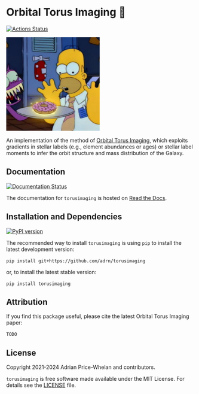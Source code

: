 # Orbital Torus Imaging 🍩

[![Actions Status][actions-badge]][actions-link]

<img src="https://github.com/adrn/TorusImaging/blob/main/docs/_static/torus.jpg?raw=true" width=250>

<!-- SPHINX-START -->

<!-- prettier-ignore-start -->
[actions-badge]:            https://github.com/adrn/torusimaging/workflows/CI/badge.svg
[actions-link]:             https://github.com/adrn/torusimaging/actions
[conda-badge]:              https://img.shields.io/conda/vn/conda-forge/torusimaging
[conda-link]:               https://github.com/conda-forge/torusimaging-feedstock
[pypi-link]:                https://pypi.org/project/torusimaging/
[pypi-platforms]:           https://img.shields.io/pypi/pyversions/torusimaging
[pypi-version]:             https://img.shields.io/pypi/v/torusimaging
[rtd-badge]:                https://readthedocs.org/projects/torusimaging/badge/?version=latest
[rtd-link]:                 https://torusimaging.readthedocs.io/en/latest/?badge=latest
[zenodo-badge]:             https://zenodo.org/badge/DOI/10.5281/zenodo.1228136.svg
[zenodo-link]:              https://doi.org/10.5281/zenodo.1228136

<!-- prettier-ignore-end -->

An implementation of the method of
[Orbital Torus Imaging](https://arxiv.org/abs/2012.00015), which exploits
gradients in stellar labels (e.g., element abundances or ages) or stellar label
moments to infer the orbit structure and mass distribution of the Galaxy.

## Documentation

[![Documentation Status][rtd-badge]][rtd-link]

The documentation for `torusimaging` is hosted on
[Read the Docs](http://torusimaging.rtfd.io).

## Installation and Dependencies

[![PyPI version][pypi-version]][pypi-link]

The recommended way to install `torusimaging` is using `pip` to install the
latest development version:

    pip install git+https://github.com/adrn/torusimaging

or, to install the latest stable version:

    pip install torusimaging

## Attribution

<!-- [![Zenodo record][zenodo-badge]][zenodo-link] -->

If you find this package useful, please cite the latest Orbital Torus Imaging
paper:

    TODO

## License

Copyright 2021-2024 Adrian Price-Whelan and contributors.

`torusimaging` is free software made available under the MIT License. For
details see the
[LICENSE](https://github.com/adrn/torusimaging/blob/main/LICENSE) file.
